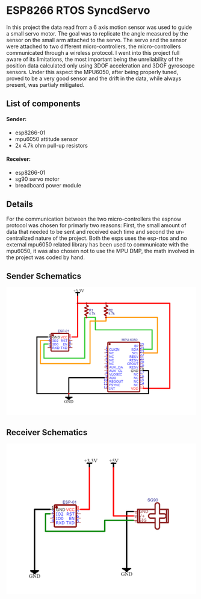 # ESP8266 RTOS SyncdServo

In this project the data read from a 6 axis motion sensor was used to guide a small servo motor. The goal was to replicate the angle measured by the sensor on the small arm attached to the servo. The servo and the sensor were attached to two different micro-controllers, the micro-controllers communicated through a wireless protocol.
I went into this project full aware of its limitations, the most important being the unreliability of the position data calculated only using 3DOF acceleration and 3DOF gyroscope sensors. Under this aspect the MPU6050, after being properly tuned, proved to be a very good sensor and the drift in the data, while always present, was partialy mitigated.

## List of components

#### Sender:
- esp8266-01
- mpu6050 attitude sensor
- 2x 4.7k ohm pull-up resistors
#### Receiver:
- esp8266-01
- sg90 servo motor
- breadboard power module

## Details

For the communication between the two micro-controllers the espnow protocol was chosen for primarly two reasons: First, the small amount of data that needed to be sent and received each time and second the un-centralized nature of the project.
Both the esps uses the esp-rtos and no external mpu6050 related library has been used to communicate with the mpu6050, it was also chosen not to use the MPU DMP, the math involved in the project was coded by hand.

## Sender Schematics
![Sender Schematics](SYNCDSENDER.png)

## Receiver Schematics
![Receiver Schematics](SYNCDRECEIVER.png)
